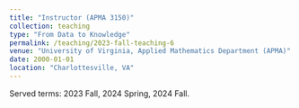 ```yaml
---
title: "Instructor (APMA 3150)"
collection: teaching
type: "From Data to Knowledge"
permalink: /teaching/2023-fall-teaching-6
venue: "University of Virginia, Applied Mathematics Department (APMA)"
date: 2000-01-01
location: "Charlottesville, VA"
---
```


Served terms: 2023 Fall, 2024 Spring, 2024 Fall.


